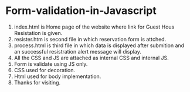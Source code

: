 # Form-validation-in-Javascript

1) index.html is Home page of the website where link for Guest Hous Resistation is given.
2) resister.htm is second file in which reservation form is attched.
3) process.html is third file in which data is displayed after submition and an successful resistration alert message will display.
4) All the CSS and JS are attached as internal CSS and internal JS.
5) Form is validate using JS only.
6) CSS used for decoration.
7) Html used for body implementation.
8) Thanks for visiting. 
